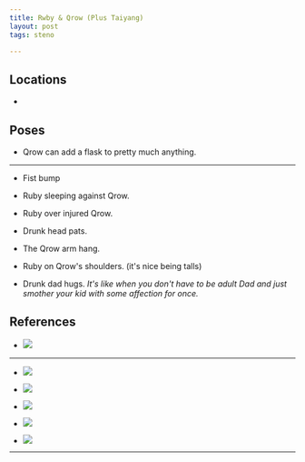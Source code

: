 ```yaml
---
title: Rwby & Qrow (Plus Taiyang)
layout: post
tags: steno

---
```




## Locations

- 


## Poses

* Qrow can add a flask to pretty much anything.


---

* Fist bump

* Ruby sleeping against Qrow. 

* Ruby over injured Qrow.

* Drunk head pats.

* The Qrow arm hang.

* Ruby on Qrow's shoulders. (it's nice being talls)

* Drunk dad hugs. *It's like when you don't have to be adult Dad and just smother your kid with some affection for once.*

## References

* ![](https://i.imgur.com/KylAfku.png)

---

* ![](https://i.imgur.com/XkaUsVh.png)

* ![](https://i.imgur.com/QjfhuA9.png)

* ![](https://i.imgur.com/14SKlAc.png)

* ![](https://i.imgur.com/76q4Six.png)

* ![](https://i.imgur.com/yKLIf11.jpg)

---